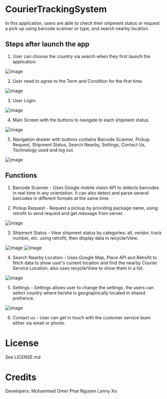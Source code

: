# CourierTrackingSystem

In this application, users are able to check their shipment status or request a pick up using barcode scanner or type, and search nearby location.

## Steps after launch the app

1. User can choose the country via search when they first launch the application.

![image](https://github.com/LannyX/B16CourierTrackingSystem/blob/master/screenshot/Screen%20Shot%202019-01-29%20at%201.23.16%20PM.png)

2. User need to agree to the Term and Condition for the first time.

![image](https://github.com/LannyX/B16CourierTrackingSystem/blob/master/screenshot/Screen%20Shot%202019-01-29%20at%201.23.36%20PM.png)

3. User Login.

![image](https://github.com/LannyX/B16CourierTrackingSystem/blob/master/screenshot/Screen%20Shot%202019-01-29%20at%201.23.49%20PM.png)

4. Main Screen with the buttons to navigate to each shipment status.

![image](https://github.com/LannyX/B16CourierTrackingSystem/blob/master/screenshot/Screen%20Shot%202019-01-29%20at%201.24.16%20PM.png)

5. Navigation drawer with buttons contains Barcode Scanner, Pickup Request, Shipment Status, Search Nearby, Settings, Contact Us, Technology used and log out.

![image](https://github.com/LannyX/B16CourierTrackingSystem/blob/master/screenshot/Screen%20Shot%202019-01-29%20at%201.24.29%20PM.png)

## Functions
1. Barcode Scanner - Uses Google mobile vision API to detects barcodes in real time in any orientation. It can also detect and parse several barcodes in different formats at the same time.

2. Pickup Request - Request a pickup by providing package name, using retrofit to send request and get message from server.

![image](https://github.com/LannyX/B16CourierTrackingSystem/blob/master/screenshot/Screen%20Shot%202019-01-29%20at%201.24.49%20PM.png)

3. Shipment Status - View shipment status by categories: all, vendor, track number, etc. using retrofit, then display data in recyclerView.

![image](https://github.com/LannyX/B16CourierTrackingSystem/blob/master/screenshot/Screen%20Shot%202019-01-29%20at%201.26.29%20PM.png)
![image](https://github.com/LannyX/B16CourierTrackingSystem/blob/master/screenshot/Screen%20Shot%202019-01-29%20at%201.26.51%20PM.png)

4. Search Nearby Location - Uses Google Map, Place API and Retrofit to fetch data to show user's current location and find the nearby Courier Service Location, also uses recyclerView to show them in a list. 

![image](https://github.com/LannyX/B16CourierTrackingSystem/blob/master/screenshot/Screen%20Shot%202019-01-29%20at%201.27.52%20PM.png)

5. Settings - Settings allows user to change the settings, the users can select country where he/she is geographically located in shared prefrence. 

![image](https://github.com/LannyX/B16CourierTrackingSystem/blob/master/screenshot/Screen%20Shot%202019-01-29%20at%201.28.06%20PM.png)

6. Contact us - User can get in touch with the customer service team either via email or phone.


License
=======
See LICENSE.md


Credits
=================
Developers:
Muhammad Omer
Phat Nguyen
Lanny Xu

